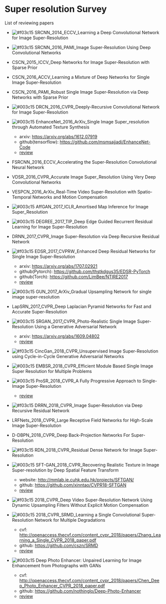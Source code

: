 # Super resolution Survey

List of reviewing papers

- ![#f03c15](https://placehold.it/15/f03c15/000000?text=+)
  SRCNN_2014_ECCV_Learning a Deep Convolutional Network for Image Super-Resolution
  
- ![#f03c15](https://placehold.it/15/f03c15/000000?text=+)
  SRCNN_2016_PAMI_Image Super-Resolution Using Deep Convolutional Networks

- CSCN_2015_ICCV_Deep Networks for Image Super-Resolution with Sparse Prior
- CSCN_2016_ACCV_Learning a Mixture of Deep Networks for Single Image Super-Resolution
- CSCN_2016_PAMI_Robust Single Image Super-Resolution via Deep Networks with Sparse Prior

- ![#003c15](https://placehold.it/15/003c15/000000?text=+) 
DRCN_2016_CVPR_Deeply-Recursive Convolutional Network for Image Super-Resolution

- ![#003c15](https://placehold.it/15/003c15/000000?text=+)
EnhanceNet_2016_ArXiv_Single Image Super_resolution through Automated Texture Synthesis
  - arxiv: https://arxiv.org/abs/1612.07919
  - github(tensorflow): https://github.com/msmsajjadi/EnhanceNet-Code
  - [review](https://github.com/LokLu/Super_resolution_Survey/blob/master/Reviews/Enhancenet/Enhancenet.md)
- FSRCNN_2016_ECCV_Accelerating the Super-Resolution Convolutional Neural Network
- VDSR_2016_CVPR_Accurate Image Super_Resolution Using Very Deep Convolutional Networks
- VESPCN_2016_ArXiv_Real-Time Video Super-Resolution with Spatio-Temporal Networks and Motion Compensation
- ![#003c15](https://placehold.it/15/003c15/000000?text=+) AffGAN_2017_ICLR_Amortised Map Inference for Image Super_Resolution
- ![#003c15](https://placehold.it/15/003c15/000000?text=+) DEGREE_2017_TIP_Deep Edge Guided Recurrent Residual Learning for Image Super-Resolution
- DRNN_2017_CVPR_Image Super-Resolution via Deep Recursive Residual Network

- ![#f03c15](https://placehold.it/15/f03c15/000000?text=+) EDSR_2017_CVPRW_Enhanced Deep Residual Networks for Single Image Super-Resolution
  - arxiv: https://arxiv.org/abs/1707.02921
  - github(Pytorch): https://github.com/thstkdgus35/EDSR-PyTorch
  - github(Torch): https://github.com/LimBee/NTIRE2017
  - [review](https://github.com/LokLu/Super_resolution_Survey/blob/master/Reviews/EDSR_2017_CVPRW_Enhanced%20Deep%20Residual%20Networks%20for%20Single%20Image%20Super-Resolution/EDSR_2017_CVPRW_Enhanced%20Deep%20Residual%20Networks%20for%20Single%20Image%20Super-Resolution.md)

- ![#003c15](https://placehold.it/15/003c15/000000?text=+)
  GUN_2017_ArXiv_Gradual Upsampling Network for single image super-resolution

- LapSRN_2017_CVPR_Deep Laplacian Pyramid Networks for Fast and Accurate Super-Resolution

- ![#003c15](https://placehold.it/15/003c15/000000?text=+) SRGAN_2017_CVPR_Photo-Realistic Single Image Super-Resolution Using a Generative Adversarial Network
  - arxiv: https://arxiv.org/abs/1609.04802
  - [review](https://github.com/LokLu/Super_resolution_Survey/blob/master/Reviews/SRGAN/SRGAN.md)
- ![#f03c15](https://placehold.it/15/f03c15/000000?text=+) CincGan_2018_CVPR_Unsupervised Image Super-Resolution using Cycle-in-Cycle Generative Adversarial Networks

- ![#003c15](https://placehold.it/15/003c15/000000?text=+) EMBSR_2018_CVPR_Efficient Module Based Single Image Super Resolution for Multiple Problems

- ![#003c15](https://placehold.it/15/003c15/000000?text=+) ProSR_2018_CVPR_A Fully Progressive Approach to Single-Image Super-Resolution
  - [review](https://github.com/LokLu/Super_resolution_Survey/blob/master/Reviews/ProSR/ProSR.md)
  
- ![#f03c15](https://placehold.it/15/f03c15/000000?text=+)
  DRRN_2018_CVPR_Image Super-Resolution via Deep Recursive Residual Network

- LRFNets_2018_CVPR_Large Receptive Field Networks for High-Scale Image Super-Resolution
- D-DBPN_2018_CVPR_Deep Back-Projection Networks For Super-Resolution

- ![#f03c15](https://placehold.it/15/f03c15/000000?text=+)
  RDN_2018_CVPR_Residual Dense Network for Image Super-Resolution

- ![#003c15](https://placehold.it/15/003c15/000000?text=+) SFT-GAN_2018_CVPR_Recovering Realistic Texture in Image Super-resolution by Deep Spatial Feature Transform
  - website: http://mmlab.ie.cuhk.edu.hk/projects/SFTGAN/
  - github: https://github.com/xinntao/CVPR18-SFTGAN
  - [review](https://github.com/LokLu/Super_resolution_Survey/blob/master/Reviews/SFT-GAN/SFT-GAN.md)
- ![#f03c15](https://placehold.it/15/f03c15/000000?text=+)
2018_CVPR_Deep Video Super-Resolution Network Using Dynamic Upsampling Filters Without Explicit Motion Compensation

- ![#003c15](https://placehold.it/15/003c15/000000?text=+) 2018_CVPR_SRMD_Learning a Single Convolutional Super-Resolution Network for Multiple Degradations
  - cvf: http://openaccess.thecvf.com/content_cvpr_2018/papers/Zhang_Learning_a_Single_CVPR_2018_paper.pdf
  - github: https://github.com/cszn/SRMD
  - [review](https://github.com/LokLu/Super_resolution_Survey/blob/master/Reviews/SRMD/SRMD.md)

- ![#003c15](https://placehold.it/15/003c15/000000?text=+) Deep Photo Enhancer: Unpaired Learning for Image Enhancement from Photographs with GANs
  - cvf: http://openaccess.thecvf.com/content_cvpr_2018/papers/Chen_Deep_Photo_Enhancer_CVPR_2018_paper.pdf
  - github: https://github.com/nothinglo/Deep-Photo-Enhancer
  - [review](https://github.com/LokLu/Super_resolution_Survey/blob/master/Reviews/DeepPhotoEnhancer/DPE.md)
